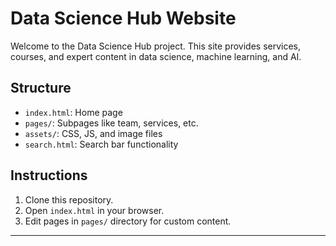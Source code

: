 # Data Science Hub Website

Welcome to the Data Science Hub project. This site provides services, courses, and expert content in data science, machine learning, and AI.

## Structure
- `index.html`: Home page
- `pages/`: Subpages like team, services, etc.
- `assets/`: CSS, JS, and image files
- `search.html`: Search bar functionality

## Instructions
1. Clone this repository.
2. Open `index.html` in your browser.
3. Edit pages in `pages/` directory for custom content.

---